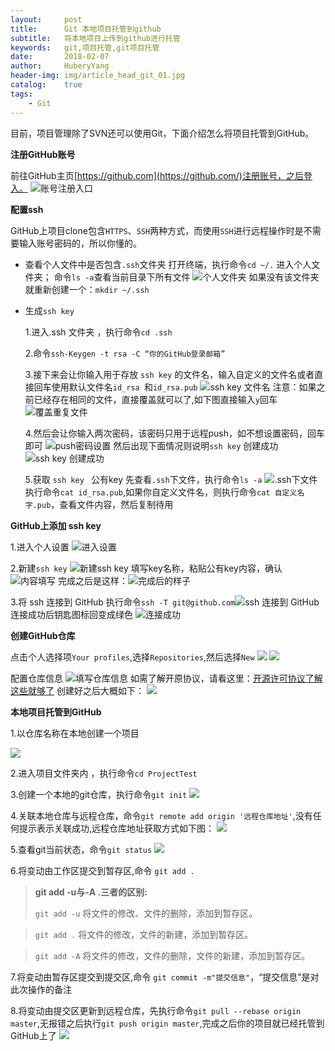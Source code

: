 ```yaml
--- 
layout:     post                      
title:      Git 本地项目托管到github     
subtitle:   将本地项目上传到github进行托管 
keywords:   git,项目托管,git项目托管    
date:       2018-02-07                  
author:     HuberyYang                
header-img: img/article_head_git_01.jpg
catalog:    true                     
tags:                             
    - Git 
---
```



目前，项目管理除了SVN还可以使用Git，下面介绍怎么将项目托管到GitHub。

**注册GitHub账号**

前往GitHub主页[https://github.com](https://github.com/)注册账号，之后登入。
![账号注册入口](https://huberyblog.oss-cn-hangzhou.aliyuncs.com/20180207/c64e927786640fafb2e3e189d8970f73.png)

**配置ssh**

GitHub上项目clone包含`HTTPS`、`SSH`两种方式，而使用`SSH`进行远程操作时是不需要输入账号密码的，所以你懂的。

- 查看个人文件中是否包含`.ssh`文件夹
打开终端，执行命令`cd ~/.` 进入个人文件夹；
命令`ls -a`查看当前目录下所有文件
![个人文件夹](https://huberyblog.oss-cn-hangzhou.aliyuncs.com/20180207/ec61b69e928207d2aa3af09ed0a3b0f8.png)
如果没有该文件夹就重新创建一个：`mkdir ~/.ssh`

- 生成`ssh key`

	1.进入.ssh 文件夹 ，执行命令`cd .ssh`
		
	2.命令`ssh-Keygen -t rsa -C “你的GitHub登录邮箱”`
		
	3.接下来会让你输入用于存放 `ssh key` 的文件名，输入自定义的文件名或者直接回车使用默认文件名`id_rsa `和`id_rsa.pub`
	![ssh  key 文件名](https://huberyblog.oss-cn-hangzhou.aliyuncs.com/20180207/4b50cc60ac55788eec60b5768f7414be.png)
	注意：如果之前已经存在相同的文件，直接覆盖就可以了,如下图直接输入`y`回车
	![覆盖重复文件](https://huberyblog.oss-cn-hangzhou.aliyuncs.com/20180207/5c96af35ced46cb34ad2fac0b1a53086.png)
		
	4.然后会让你输入两次密码，该密码只用于远程push，如不想设置密码，回车即可
	![push密码设置](https://huberyblog.oss-cn-hangzhou.aliyuncs.com/20180207/e158a42cd88222170835af5c349a4b27.png)
	然后出现下面情况则说明`ssh key` 创建成功
	![ssh key 创建成功](https://huberyblog.oss-cn-hangzhou.aliyuncs.com/20180207/ac60435a07acc43439fcfde494e6e318.png)
		
	5.获取 `ssh key ` 公有key
	先查看`.ssh`下文件，执行命令`ls -a`
	![.ssh下文件](https://huberyblog.oss-cn-hangzhou.aliyuncs.com/20180207/aa81bcdc4ee4f33a22b3028ecec0aacf.png)
	执行命令`cat id_rsa.pub`,如果你自定义文件名，则执行命令`cat 自定义名字.pub`，查看文件内容，然后复制待用

**GitHub上添加 ssh key**

1.进入个人设置
![进入设置](https://huberyblog.oss-cn-hangzhou.aliyuncs.com/20180207/dbac106983f77784f6489a7f44efaa51.png)

2.新建`ssh key`
![新建ssh key](https://huberyblog.oss-cn-hangzhou.aliyuncs.com/20180207/417a3a5a6036b90c15843a1567184ef9.png)
填写key名称，粘贴公有key内容，确认
![内容填写](https://huberyblog.oss-cn-hangzhou.aliyuncs.com/20180207/19768509b336b90c0506115a54c0b4dd.png)
完成之后是这样：![完成后的样子](https://huberyblog.oss-cn-hangzhou.aliyuncs.com/20180207/5aa994e99ef3806e28a80b70ed3b8a8f.png)

3.将 ssh 连接到 GitHub
执行命令`ssh -T git@github.com`![ssh 连接到 GitHub](https://huberyblog.oss-cn-hangzhou.aliyuncs.com/20180207/49c8e6bfcd87c0a7adce2e46f731bcd2.png)
连接成功后钥匙图标回变成绿色
![连接成功](https://huberyblog.oss-cn-hangzhou.aliyuncs.com/20180207/31e74a9986beeee5e346c6d9722c7684.png)

**创建GitHub仓库**

点击个人选择项`Your profiles`,选择`Repositories`,然后选择`New`
![](https://huberyblog.oss-cn-hangzhou.aliyuncs.com/20180207/290c9fd201d26afeae6c0c64b3fa0954.png)
![](https://huberyblog.oss-cn-hangzhou.aliyuncs.com/20180207/c82577e972bb0da7741005e469033a35.png)

配置仓库信息
![填写仓库信息](https://huberyblog.oss-cn-hangzhou.aliyuncs.com/20180207/c9de8b892aabc11a6a81238e7f170fab.png)
如需了解开原协议，请看这里：[开源许可协议了解这些就够了](https://www.jianshu.com/p/cceeafb019ed)
创建好之后大概如下：
![](https://huberyblog.oss-cn-hangzhou.aliyuncs.com/20180207/65ac6632085ec9d95d17d4bd269efaa8.png)

**本地项目托管到GitHub**

1.以仓库名称在本地创建一个项目

![](https://huberyblog.oss-cn-hangzhou.aliyuncs.com/20180207/20b08335dd965290f37b0d0994702770.png)

2.进入项目文件夹内 ，执行命令`cd ProjectTest`

3.创建一个本地的git仓库，执行命令`git init`
![](https://huberyblog.oss-cn-hangzhou.aliyuncs.com/20180207/5c735052cc20dd7f4614f8ab9e51cc22.png)

4.关联本地仓库与远程仓库，命令`git remote add origin '远程仓库地址'`,没有任何提示表示关联成功,远程仓库地址获取方式如下图：
![](https://huberyblog.oss-cn-hangzhou.aliyuncs.com/20180207/520ffba23993cd4206c066b1134ac6e2.png)

5.查看git当前状态，命令`git status`
![](https://huberyblog.oss-cn-hangzhou.aliyuncs.com/20180207/f7c39cbc7159ac6ea0ecf0edbda9b025.png)

6.将变动由工作区提交到暂存区,命令 `git add .`
> __git add -u与-A .三者的区别:__
> 
> `git add -u` 将文件的修改、文件的删除，添加到暂存区。

> `git add .`  将文件的修改，文件的新建，添加到暂存区。

> `git add -A` 将文件的修改，文件的删除，文件的新建，添加到暂存区。

7.将变动由暂存区提交到提交区,命令 `git commit -m"提交信息"`，“提交信息”是对此次操作的备注

8.将变动由提交区更新到远程仓库，先执行命令`git pull --rebase origin master`,无报错之后执行`git push origin master`,完成之后你的项目就已经托管到GitHub上了
![](https://huberyblog.oss-cn-hangzhou.aliyuncs.com/20180207/8647f1d785a4e7df6c6833b10442ee78.png)

